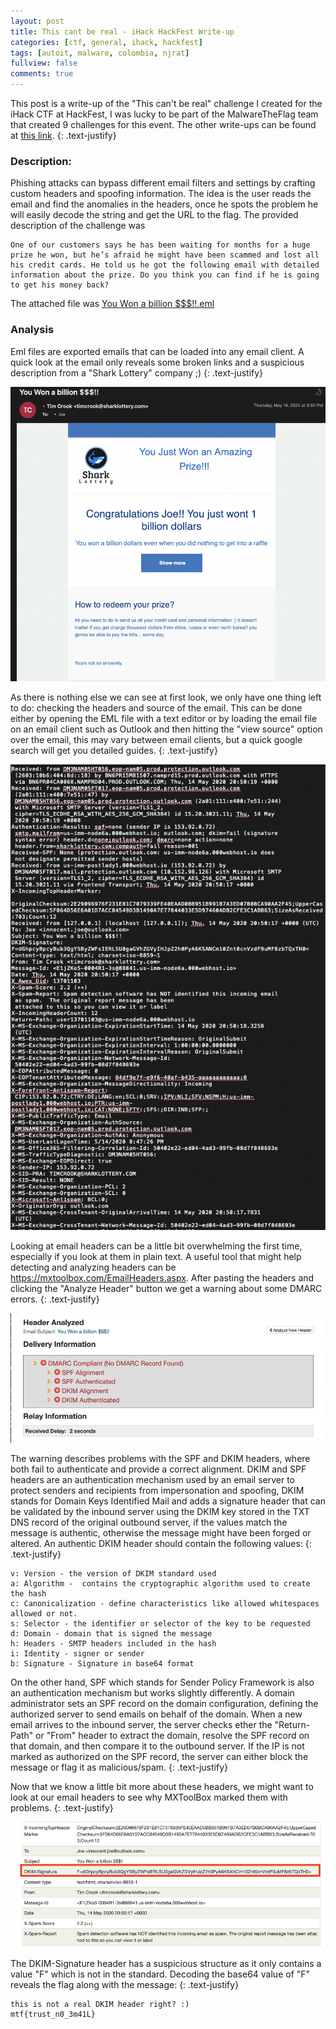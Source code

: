 ```yaml
---
layout: post
title: This cant be real - iHack HackFest Write-up
categories: [ctf, general, ihack, hackfest]
tags: [autoit, malware, colombia, njrat]
fullview: false
comments: true
---
```


This post is a write-up of the "This can't be real" challenge I created for the iHack CTF at HackFest, I was lucky to be part of the MalwareTheFlag team that created 9 challenges for this event. The other write-ups can be found at [this link](https://maxkersten.nl/2020/06/25/malwaretheflags-ihack-2020-challenges/).
{: .text-justify}

### Description:
Phishing attacks can bypass different email filters and settings by crafting custom headers and spoofing information. The idea is the user reads the email and find the anomalies in the headers, once he spots the problem he will easily decode the string and get the URL to the flag. The provided description of the challenge was

```
One of our customers says he has been waiting for months for a huge prize he won, but he’s afraid he might have been scammed and lost all his credit cards. He told us he got the following email with detailed information about the prize. Do you think you can find if he is going to get his money back?
```

The attached file was [You Won a billion $$$!!.eml](https://raw.githubusercontent.com/b1naryxx/b1naryxx.github.io/master/images/3/You%20Won%20a%20billion%20%24%24%24!!.eml)

### Analysis

Eml files are exported emails that can be loaded into any email client. A quick look at the email only reveals some broken links and a suspicious description from a "Shark Lottery" company ;)
{: .text-justify}

![img1](https://raw.githubusercontent.com/b1naryxx/b1naryxx.github.io/master/images/3/1.png)

As there is nothing else we can see at first look, we only have one thing left to do: checking the headers and source of the email. This can be done either by opening the EML file with a text editor or by loading the email file on an email client such as Outlook and then hitting the "view source" option over the email, this may vary between email clients, but a quick google search will get you detailed guides.
{: .text-justify}

![img2](https://raw.githubusercontent.com/b1naryxx/b1naryxx.github.io/master/images/3/2.png)

Looking at email headers can be a little bit overwhelming the first time, especially if you look at them in plain text. A useful tool that might help detecting and analyzing headers can be https://mxtoolbox.com/EmailHeaders.aspx. After pasting the headers and clicking the "Analyze Header" button we get a warning about some DMARC errors.
{: .text-justify}

![img3](https://raw.githubusercontent.com/b1naryxx/b1naryxx.github.io/master/images/3/3.png)

The warning describes problems with the SPF and DKIM headers, where both fail to authenticate and provide a correct alignment. DKIM and SPF headers are an authentication mechanism used by an email server to protect senders and recipients from impersonation and spoofing, DKIM stands for Domain Keys Identified Mail and adds a signature header that can be validated by the inbound server using the DKIM key stored in the TXT DNS record of the original outbound server, if the values match the message is authentic, otherwise the message might have been forged or altered. An authentic DKIM header should contain the following values:
{: .text-justify}

```
v: Version - the version of DKIM standard used
a: Algorithm -  contains the cryptographic algorithm used to create the hash
c: Canonicalization - define characteristics like allowed whitespaces allowed or not.
s: Selector - the identifier or selector of the key to be requested
d: Domain - domain that is signed the message
h: Headers - SMTP headers included in the hash
i: Identity - signer or sender
b: Signature - Signature in base64 format
```

On the other hand, SPF which stands for Sender Policy Framework is also an authentication mechanism but works slightly differently. A domain administrator sets an SPF record on the domain configuration, defining the authorized server to send emails on behalf of the domain. When a new email arrives to the inbound server, the server checks ether the "Return-Path" or "From" header to extract the domain, resolve the SPF record on that domain, and then compare it to the outbound server. If the IP is not marked as authorized on the SPF record, the server can either block the message or flag it as malicious/spam.
{: .text-justify}

Now that we know a little bit more about these headers, we might want to look at our email headers to see why MXToolBox marked them with problems. 
{: .text-justify}

![img4](https://raw.githubusercontent.com/b1naryxx/b1naryxx.github.io/master/images/3/4.png)

The DKIM-Signature header has a suspicious structure as it only contains a value "F" which is not in the standard. Decoding the base64 value of "F" reveals the flag along with the message:
{: .text-justify}

```
this is not a real DKIM header right? :) 
mtf{trust_n0_3m41L}
```
